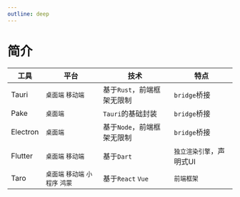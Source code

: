 ```yaml
---
outline: deep
---
```

# 简介

| 工具 | 平台 |技术|特点|
| ----- |----- |----|----|
|Tauri|`桌面端` `移动端` |基于`Rust`，前端框架无限制|`bridge`桥接|
|Pake|`桌面端`  |`Tauri`的基础封装|`bridge`桥接|
|Electron|`桌面端` |基于`Node`，前端框架无限制|`bridge`桥接|
|Flutter|`桌面端` `移动端` |基于`Dart`|`独立渲染引擎`，声明式UI|
|Taro|`桌面端` `移动端` `小程序` `鸿蒙` |基于`React` `Vue` |`前端框架`|

